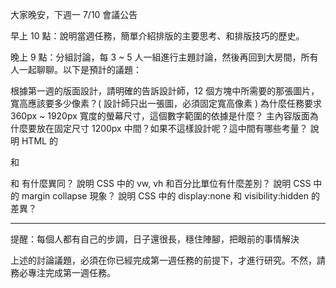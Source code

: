 大家晚安，下週一 7/10 會議公告

早上 10 點：說明當週任務，簡單介紹排版的主要思考、和排版技巧的歷史。

晚上 9 點：分組討論，每 3 ~ 5 人一組進行主題討論，然後再回到大房間，所有人一起聊聊。以下是預計的議題：

根據第一週的版面設計，請明確的告訴設計師，12 個方塊中所需要的那張圖片，寬高應該要多少像素？( 設計師只出一張圖，必須固定寬高像素 )
為什麼任務要求 360px ~ 1920px 寬度的螢幕尺寸，這個數字範圍的依據是什麼？
主內容版面為什麼要放在固定尺寸 1200px 中間？如果不這樣設計呢？這中間有哪些考量？
說明 HTML 的 <p> 和 <div> 和 <span> 有什麼異同？
說明 CSS 中的 vw, vh 和百分比單位有什麼差別？
說明 CSS 中的 margin collapse 現象？
說明 CSS 中的 display:none 和 visibility:hidden 的差異？

--------------

提醒：每個人都有自己的步調，日子還很長，穩住陣腳，把眼前的事情解決

上述的討論議題，必須在你已經完成第一週任務的前提下，才進行研究。不然，請務必專注完成第一週任務。 

